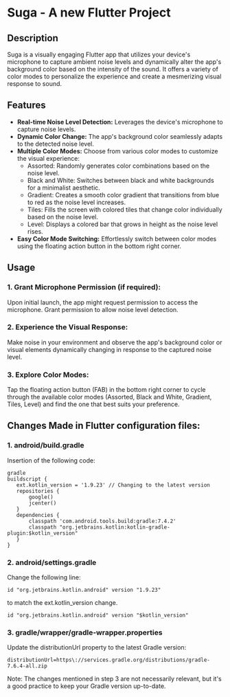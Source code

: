 # Suga - A new Flutter Project

## Description

Suga is a visually engaging Flutter app that utilizes your device's microphone to capture ambient noise levels and dynamically alter the app's background color based on the intensity of the sound. It offers a variety of color modes to personalize the experience and create a mesmerizing visual response to sound.

## Features

- **Real-time Noise Level Detection:** Leverages the device's microphone to capture noise levels.
- **Dynamic Color Change:** The app's background color seamlessly adapts to the detected noise level.
- **Multiple Color Modes:** Choose from various color modes to customize the visual experience:
  - Assorted: Randomly generates color combinations based on the noise level.
  - Black and White: Switches between black and white backgrounds for a minimalist aesthetic.
  - Gradient: Creates a smooth color gradient that transitions from blue to red as the noise level increases.
  - Tiles: Fills the screen with colored tiles that change color individually based on the noise level.
  - Level: Displays a colored bar that grows in height as the noise level rises.
- **Easy Color Mode Switching:** Effortlessly switch between color modes using the floating action button in the bottom right corner.

## Usage

### 1. Grant Microphone Permission (if required):

Upon initial launch, the app might request permission to access the microphone. Grant permission to allow noise level detection.

### 2. Experience the Visual Response:

Make noise in your environment and observe the app's background color or visual elements dynamically changing in response to the captured noise level.

### 3. Explore Color Modes:

Tap the floating action button (FAB) in the bottom right corner to cycle through the available color modes (Assorted, Black and White, Gradient, Tiles, Level) and find the one that best suits your preference.

## Changes Made in Flutter configuration files:

### 1. android/build.gradle

Insertion of the following code:

```
gradle
buildscript {
   ext.kotlin_version = '1.9.23' // Changing to the latest version
   repositories {
       google()
       jcenter()
   }
   dependencies {
       classpath 'com.android.tools.build:gradle:7.4.2'
       classpath "org.jetbrains.kotlin:kotlin-gradle-plugin:$kotlin_version"
   }
}
```

### 2. android/settings.gradle

Change the following line:

```
id "org.jetbrains.kotlin.android" version "1.9.23"
```

to match the ext.kotlin_version change.

```
id "org.jetbrains.kotlin.android" version "$kotlin_version"
```

### 3. gradle/wrapper/gradle-wrapper.properties

Update the distributionUrl property to the latest Gradle version:

```
distributionUrl=https\://services.gradle.org/distributions/gradle-7.6.4-all.zip
```

Note: The changes mentioned in step 3 are not necessarily relevant, but it's a good practice to keep your Gradle version up-to-date.

